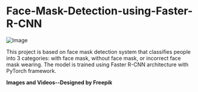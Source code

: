 # Face-Mask-Detection-using-Faster-R-CNN


![Image](https://github.com/user-attachments/assets/93d6f351-23f5-404f-9fb3-067397ecce42)

This project is based on face mask detection system that classifies people into 3 categories: with face mask, without face mask, or incorrect face mask wearing. The model is trained using Faster R-CNN architecture with PyTorch framework. 


**Images and Videos--Designed by Freepik**
